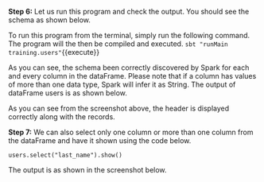 **Step 6:** Let us run this program and check the output. You should see the schema as shown below.

To run this program from the terminal, simply run the following command. The program will the then be compiled and executed.
`sbt "runMain training.users"`{{execute}} 
 
As you can see, the schema been correctly discovered by Spark for each and every column in the dataFrame. Please note that if a column has values of more than one data type, Spark will infer it as String.
The output of dataFrame users is as shown below.

 
As you can see from the screenshot above, the header is displayed correctly along with the records.

**Step 7:** We can also select only one column or more than one column from the dataFrame and have it shown using the code below.

```
users.select("last_name").show()
```

The output is as shown in the screenshot below.


 

